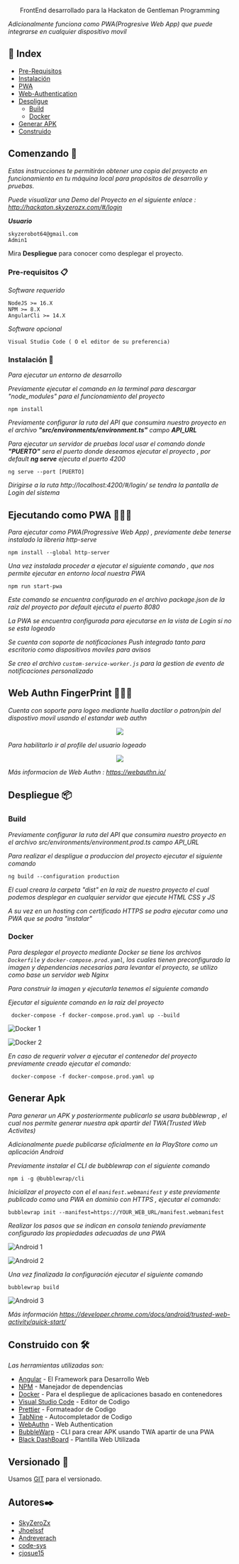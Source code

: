   <p align="center">
    FrontEnd desarrollado para la Hackaton de Gentleman Programming
  </p>

_Adicionalmente funciona como PWA(Progresive Web App) que puede integrarse en cualquier dispositivo movil_

## :ledger: Index

-   [Pre-Requisitos](#pre-requisitos-)
-   [Instalación](#instalación-)
-   [PWA](#ejecutando-como-pwa-)
-   [Web-Authentication](#web-authn-fingerprint-)
-   [Despligue](#despliegue-)
    -   [Build](#build)
    -   [Docker](#docker)
-   [Generar APK](#generar-apk)
-   [Construido](#construido-con-)

## Comenzando 🚀

_Estas instrucciones te permitirán obtener una copia del proyecto en funcionamiento en tu máquina local para propósitos de desarrollo y pruebas._

_Puede visualizar una Demo del Proyecto en el siguiente enlace : http://hackaton.skyzerozx.com/#/login_

_**Usuario**_

```
skyzerobot64@gmail.com
Admin1
```

Mira **Despliegue** para conocer como desplegar el proyecto.

### Pre-requisitos 📋

_Software requerido_

```
NodeJS >= 16.X
NPM >= 8.X
AngularCli >= 14.X
```

_Software opcional_

```
Visual Studio Code ( O el editor de su preferencia)
```

### Instalación 🔧

_Para ejecutar un entorno de desarrollo_

_Previamente ejecutar el comando en la terminal para descargar "node_modules" para el funcionamiento del proyecto_

```
npm install
```

_Previamente configurar la ruta del API que consumira nuestro proyecto en el archivo **"src/environments/environment.ts"** campo **API_URL**_

_Para ejecutar un servidor de pruebas local usar el comando donde **"PUERTO"** sera el puerto donde deseamos ejecutar el proyecto , por default **ng serve** ejecuta el puerto 4200_

```
ng serve --port [PUERTO]
```

_Dirigirse a la ruta http://localhost:4200/#/login/ se tendra la pantalla de Login del sistema_

## Ejecutando como PWA 👨🏻‍💻

_Para ejecutar como PWA(Progressive Web App) , previamente debe tenerse instalado la libreria http-serve_

```
npm install --global http-server
```

_Una vez instalada proceder a ejecutar el siguiente comando , que nos permite ejecutar en entorno local nuestra PWA_

```
npm run start-pwa
```

_Este comando se encuentra configurado en el archivo *package.json de la raiz del proyecto por default ejecuta el puerto 8080*_

_La PWA se encuentra configurada para ejecutarse en la vista de Login si no se esta logeado_

_Se cuenta con soporte de notificaciones Push integrado tanto para escritorio como dispositivos moviles para avisos_

_Se creo el archivo `custom-service-worker.js` para la gestion de evento de notificaciones personalizado_

## Web Authn FingerPrint 👨🏻‍💻

_Cuenta con soporte para logeo mediante huella dactilar o patron/pin del dispostivo movil usando el estandar web authn_

<p align="center">
<img src="/docs/web-authn/web-authn_1.jpg" />
</p >
 
_Para habilitarlo ir al profile del usuario logeado_

<p align="center">
<img src="/docs/web-authn/web-authn_2.jpg" />
</p >

_Más informacion de Web Authn : https://webauthn.io/_

## Despliegue 📦

### Build

_Previamente configurar la ruta del API que consumira nuestro proyecto en el archivo src/environments/environment.prod.ts campo API_URL_

_Para realizar el despligue a produccion del proyecto ejecutar el siguiente comando_

```
ng build --configuration production
```

_El cual creara la carpeta "dist" en la raiz de nuestro proyecto el cual podemos desplegar en cualquier servidor que ejecute HTML CSS y JS_

_A su vez en un hosting con certificado HTTPS se podra ejecutar como una PWA que se podra "instalar"_

### Docker

_Para desplegar el proyecto mediante Docker se tiene los archivos `Dockerfile` y `docker-compose.prod.yaml`, los cuales tienen preconfigurado la imagen y dependencias necesarias para levantar el proyecto, se utilizo como base un servidor web Nginx_

_Para construir la imagen y ejecutarla tenemos el siguiente comando_

_Ejecutar el siguiente comando en la raiz del proyecto_

```
 docker-compose -f docker-compose.prod.yaml up --build
```

![Docker 1](/docs/docker/docker-1.jpg)

![Docker 2](/docs/docker/docker-2.jpg)

_En caso de requerir volver a ejecutar el contenedor del proyecto previamente creado ejecutar el comando:_

```
 docker-compose -f docker-compose.prod.yaml up
```

## Generar Apk

_Para generar un APK y posteriormente publicarlo se usara bubblewrap , el cual nos permite generar nuestra apk apartir del TWA(Trusted Web Activites)_

_Adicionalmente puede publicarse oficialmente en la PlayStore como un aplicación Android_

_Previamente instalar el CLI de bubblewrap con el siguiente comando_

```
npm i -g @bubblewrap/cli
```

_Inicializar el proyecto con el el `manifest.webmanifest` y este previamente publicado como una PWA en dominio con HTTPS , ejecutar el comando:_

```
bubblewrap init --manifest=https://YOUR_WEB_URL/manifest.webmanifest
```

_Realizar los pasos que se indican en consola teniendo previamente configurado las propiedades adecuadas de una PWA_

![Android 1](/docs/android/android-1.jpg)

![Android 2](/docs/android/android-2.jpg)

_Una vez finalizada la configuración ejecutar el siguiente comando_

```
bubblewrap build
```

![Android 3](/docs/android/android-3.jpg)

_Más información https://developer.chrome.com/docs/android/trusted-web-activity/quick-start/_

## Construido con 🛠️

_Las herramientas utilizadas son:_

-   [Angular](https://angular.io/docs) - El Framework para Desarrollo Web
-   [NPM](https://www.npmjs.com/) - Manejador de dependencias
-   [Docker](https://www.docker.com/) - Para el despliegue de aplicaciones basado en contenedores
-   [Visual Studio Code](https://code.visualstudio.com/) - Editor de Codigo
-   [Prettier](https://prettier.io/) - Formateador de Codigo
-   [TabNine](https://www.tabnine.com/) - Autocompletador de Codigo
-   [WebAuthn](https://webauthn.io/) - Web Authentication
-   [BubbleWarp](https://github.com/GoogleChromeLabs/bubblewrap) - CLI para crear APK usando TWA apartir de una PWA
-   [Black DashBoard](https://www.creative-tim.com/product/black-dashboard-angular) - Plantilla Web Utilizada

## Versionado 📌

Usamos [GIT](https://git-scm.com/) para el versionado.

## Autores✒️

-   [SkyZeroZx](https://github.com/SkyZeroZx)
-   [Jhoelssf](https://github.com/Jhoelssf)
-   [Andreverach](https://github.com/andreverach)
-   [code-sys](https://github.com/code-sys)
-   [cjosue15](https://github.com/cjosue15)
